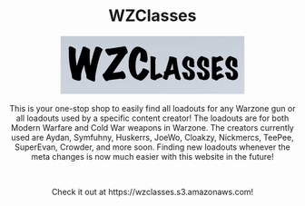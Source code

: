 <h1 align="center">WZClasses</h1>
<p align="center"><img src="https://github.com/Amgg12301/WZClasses/blob/main/wzclasses-logo.png"></p>
<p align="center">This is your one-stop shop to easily find all loadouts for any Warzone gun or all loadouts used by a specific content creator! The loadouts are for both Modern Warfare and Cold War weapons in Warzone. The creators currently used are Aydan, Symfuhny, Huskerrs, JoeWo, Cloakzy, Nickmercs, TeePee, SuperEvan, Crowder, and more soon. Finding new loadouts whenever the meta changes is now much easier with this website in the future!</p><br>
<p align="center">Check it out at https://wzclasses.s3.amazonaws.com!</p>